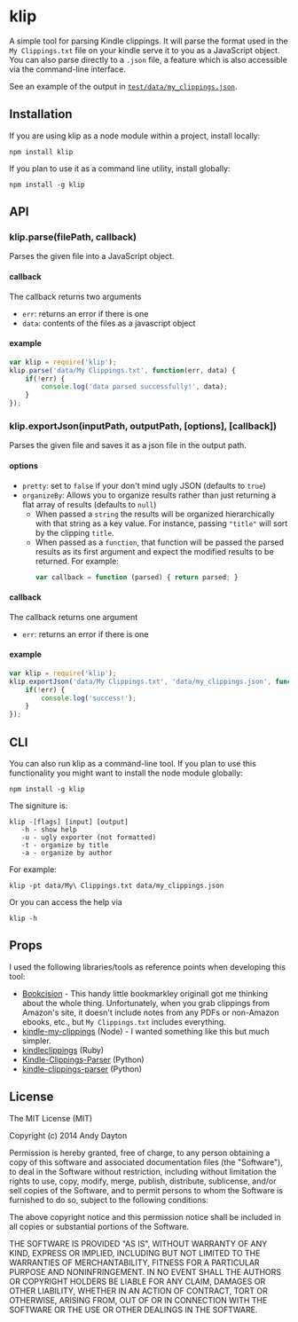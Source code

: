 klip
=====

A simple tool for parsing Kindle clippings. It will parse the format used in the `My Clippings.txt` file on your kindle serve it to you as a JavaScript object. You can also parse directly to a `.json` file, a feature which is also accessible via the command-line interface.

See an example of the output in [`test/data/my_clippings.json`](data/my_clippings.json).

## Installation

If you are using klip as a node module within a project, install locally:

	npm install klip

If you plan to use it as a command line utility, install globally:

	npm install -g klip

## API

### klip.parse(filePath, callback)

Parses the given file into a JavaScript object.

#### callback

The callback returns two arguments

 * `err`: returns an error if there is one
 * `data`: contents of the files as a javascript object

#### example

```js
var klip = require('klip');
klip.parse('data/My Clippings.txt', function(err, data) {
	if(!err) {
		console.log('data parsed successfully!', data);
	}
});
```

### klip.exportJson(inputPath, outputPath, [options], [callback])

Parses the given file and saves it as a json file in the output path.

#### options

 * `pretty`: set to `false` if your don't mind ugly JSON (defaults to `true`)
 * `organizeBy`: Allows you to organize results rather than just returning a flat array of results (defaults to `null`)
 	* When passed a `string` the results will be organized hierarchically with that string as a key value. For instance, passing `"title"` will sort by the clipping `title`.
 	* When passed as a `function`, that function will be passed the parsed results as its first argument and expect the modified results to be returned. For example:
	 	```js
	 	var callback = function (parsed) { return parsed; }
	 	```

#### callback

The callback returns one argument

 * `err`: returns an error if there is one

#### example

```js
var klip = require('klip');
klip.exportJson('data/My Clippings.txt', 'data/my_clippings.json', function(err){
	if(!err) {
		console.log('success!');
	}
});
```

## CLI

You can also run klip as a command-line tool. If you plan to use this functionality you might want to install the node module globally:

	npm install -g klip

The signiture is:

	klip -[flags] [input] [output]
	   -h - show help
	   -u - ugly exporter (not formatted)
	   -t - organize by title
	   -a - organize by author

For example:

	klip -pt data/My\ Clippings.txt data/my_clippings.json

Or you can access the help via

	klip -h

## Props

I used the following libraries/tools as reference points when developing this tool:

 * [Bookcision](http://www.norbauer.com/bookcision/) - This handy little bookmarkley originall got me thinking about the whole thing. Unfortunately, when you grab clippings from Amazon's site, it doesn't include notes from any PDFs or non-Amazon ebooks, etc., but `My Clippings.txt` includes everything.
 * [kindle-my-clippings](https://github.com/baniol/kindle-my-clippings) (Node) - I wanted something like this but much simpler.
 * [kindleclippings](https://github.com/georgboe/kindleclippings) (Ruby)
 * [Kindle-Clippings-Parser](https://github.com/gfranxman/Kindle-Clippings-Parser) (Python)
 * [kindle-clippings-parser](https://github.com/albins/kindle-clippings-parser) (Python)

## License


The MIT License (MIT)

Copyright (c) 2014 Andy Dayton

Permission is hereby granted, free of charge, to any person obtaining a copy
of this software and associated documentation files (the "Software"), to deal
in the Software without restriction, including without limitation the rights
to use, copy, modify, merge, publish, distribute, sublicense, and/or sell
copies of the Software, and to permit persons to whom the Software is
furnished to do so, subject to the following conditions:

The above copyright notice and this permission notice shall be included in
all copies or substantial portions of the Software.

THE SOFTWARE IS PROVIDED "AS IS", WITHOUT WARRANTY OF ANY KIND, EXPRESS OR
IMPLIED, INCLUDING BUT NOT LIMITED TO THE WARRANTIES OF MERCHANTABILITY,
FITNESS FOR A PARTICULAR PURPOSE AND NONINFRINGEMENT. IN NO EVENT SHALL THE
AUTHORS OR COPYRIGHT HOLDERS BE LIABLE FOR ANY CLAIM, DAMAGES OR OTHER
LIABILITY, WHETHER IN AN ACTION OF CONTRACT, TORT OR OTHERWISE, ARISING FROM,
OUT OF OR IN CONNECTION WITH THE SOFTWARE OR THE USE OR OTHER DEALINGS IN
THE SOFTWARE.